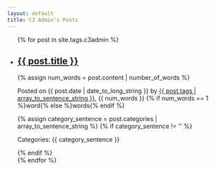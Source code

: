 ```yaml
---
layout: default
title: C3 Admin's Posts
---
```

<ul class="list-group">
	{% for post in site.tags.c3admin %}
	<li class="list-group-item">
		<h2><a href="{{ post.url }}">{{ post.title }}</a></h2>
		{% assign num_words = post.content | number_of_words %}
		<p>
			Posted on {{ post.date | date_to_long_string }} by <a href="/author/{{ post.tags }}">{{ post.tags | array_to_sentence_string }}</a>, {{ num_words }} {% if num_words == 1 %}word{% else %}words{% endif %}
		</p>
		{% assign category_sentence = post.categories | array_to_sentence_string %}
		{% if category_sentence != '' %}
		<p>Categories: {{ category_sentence }}</p>
		{% endif %}
	</li>
	{% endfor %}
</ul>

